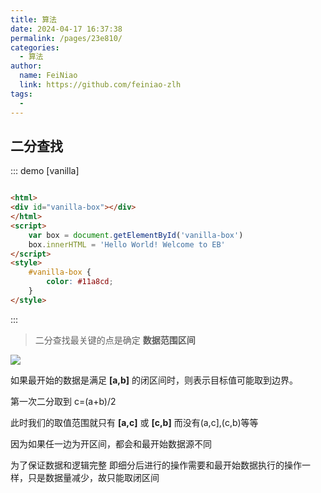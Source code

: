 ```yaml
---
title: 算法
date: 2024-04-17 16:37:38
permalink: /pages/23e810/
categories:
  - 算法
author:
  name: FeiNiao
  link: https://github.com/feiniao-zlh
tags:
  - 
---
```


## 二分查找

::: demo [vanilla]

```html

<html>
<div id="vanilla-box"></div>
</html>
<script>
    var box = document.getElementById('vanilla-box')
    box.innerHTML = 'Hello World! Welcome to EB'
</script>
<style>
    #vanilla-box {
        color: #11a8cd;
    }
</style>
``` 

:::

> <Badge text="注意:" type="error" vertical="middle"></Badge>
> 二分查找最关键的点是确定 **数据范围区间**

<img class="card-box" src="https://www.hello-algo.com/chapter_searching/binary_search.assets/binary_search_example.png"/>

如果最开始的数据是满足 **[a,b]** 的闭区间时，则表示目标值可能取到边界。

第一次二分取到 c=(a+b)/2

此时我们的取值范围就只有 **[a,c]** 或 **[c,b]** 而没有(a,c],(c,b)等等 

因为如果任一边为开区间，都会和最开始数据源不同

为了保证数据和逻辑完整 即细分后进行的操作需要和最开始数据执行的操作一样，只是数据量减少，故只能取闭区间

